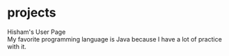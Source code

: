 # projects
Hisham's User Page  
My favorite programming language is Java because I have a lot of practice with it.
